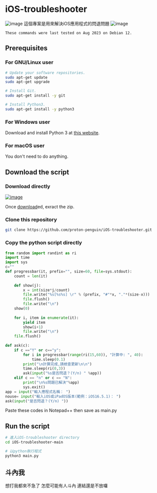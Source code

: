 # iOS-troubleshooter
![image](https://github.com/proton-penguin/iOS-troubleshooter/assets/142492829/d49112e6-2ee3-4adf-a7fe-54b0538e41fd)
這個專案是用來解決iOS應用程式的閃退問題
![image](https://github.com/proton-penguin/iOS-troubleshooter/assets/142492829/543c0a87-a5b4-4017-9975-78c0db42b856)

` These commands were last tested on Aug 2023 on Debian 12. `

## Prerequisites
### For GNU/Linux user
```bash
# Update your software repositories.
sudo apt-get update
sudo apt-get upgrade

# Install Git.
sudo apt-get install -y git

# Install Python3.
sudo apt-get install -y python3
```

### For Windows user
Download and install Python 3 at [this website](https://www.python.org/downloads/).

### For macOS user
You don't need to do anything.


## Download the script

### Download directly
[![image](https://github.com/proton-penguin/iOS-troubleshooter/assets/142492829/31b3595b-36cc-4e4d-923b-c7ce396aca44)](https://github.com/proton-penguin/iOS-troubleshooter/archive/refs/heads/main.zip)

Once [download](https://github.com/proton-penguin/iOS-troubleshooter/archive/refs/heads/main.zip)ed, exract the zip.

### Clone this repository
```bash
git clone https://github.com/proton-penguin/iOS-troubleshooter.git
```



### Copy the python script directly
```python
from random import randint as ri
import time
import sys
c=""
def progressbar(it, prefix="", size=60, file=sys.stdout):
    count = len(it)
    
    def show(j):
        x = int(size*j/count)
        file.write("%s[%s%s] \r" % (prefix, "#"*x, "."*(size-x)))
        file.flush()
        file.write("\n")
    show(0)
    
    for i, item in enumerate(it):
        yield item
        show(i+1)
        file.write("\n")
    file.flush()
    
def ask(c):
	if c =="Y" or c=="y":
		for i in progressbar(range(ri(15,60)), "計算中: ", 40):
			time.sleep(0.1)
		print("\n計算完成,請檢查更新\n\n")
		time.sleep(ri(0,3))
		ask(input("%s是否閃退？(Y/n) " %app))    
	elif c == "n" or c == "N":
		print("\n%s問題已解決"%app)
		sys.exit()
app = input("輸入應程式名稱： ")
nouse= input("輸入iOS或iPadOS版本(範例：iOS16.5.1)： ")
ask(input("是否閃退？(Y/n) "))
```
Paste these codes in Notepad++ then save as main.py

## Run the script

```bash
# 進入iOS-troubleshooter directory
cd iOS-troubleshooter-main
```

```bash
# 以python執行程式
python3 main.py
```



## 斗內我
想打我都來不急了
怎麼可能有人斗內
連結還是不放囉
